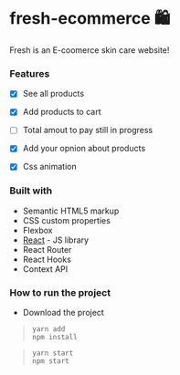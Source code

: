 # fresh-ecommerce 🛍

Fresh is an E-coomerce skin care website! 


### Features

 - [x]  See all products
 - [x]  Add products to cart
 - [ ]  Total amout to pay still in progress
 - [x]  Add your opnion about products
 - [x]  Css animation


### Built with

- Semantic HTML5 markup
- CSS custom properties
- Flexbox
- [React](https://reactjs.org/) - JS library
- React Router
- React Hooks
- Context API

### How to run the project
- Download the project

>     yarn add
>     npm install

>     yarn start
>     npm start

